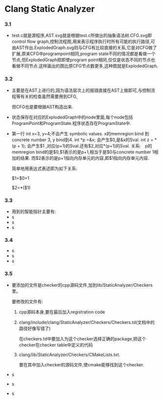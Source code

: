 # Clang Static Analyzer



### 3.1

* test.c就是源程序,AST.svg就是根据test.c所做出的抽象语法树.CFG.svg即control flow graph,控制流程图,用来表示程序执行时所有可能的执行路径,可由AST作出.ExplodedGraph.svg则与CFG有比较直接的关系,它是对CFG做了扩展,原来CFG中programpoint相同,program state不同的情况都是看做一个节点,但ExplodedGraph把即使program point相同,仅仅是状态不同的节点也看做不同节点.这样画出的图比原CFG节点数更多,这种图就是ExplodedGraph.



### 3.2

* 主要是在AST上进行的,因为语法层次上的报错直接在AST上做即可,与控制流程等有关的检查虽然需要用到CFG,

  但CFG也是要根据AST构造出来.

* 状态保存在对应的ExplodedGraph中的node里面,每个node包括ProgramPoint和ProgramState.程序状态存在ProgramState中.

* 第一行 int x=3, y=4;不会产生 symbolic values. x的memregion bind 到concrete number 3, y bind到4.
  int *p =&x; 会产生\$0,是&x的Sval.
  int z = *(p + 1); 会产生\$1 ,对应(p+1)的Sval.还有\$2,对应\*(p+1)的Sval.
  关系:　p的memregion bind的是\$0,\$1表示的是p+1,相当于是$0与concrete number 1相加的结果.
  而\$2表示的是p+1指向内存单元的内容,即\$1指向内存单元内容.

  简单地用表达式表述即为如下关系:

  \$1=\$0+1

  \$2=*(\$1)



### 3.3

* 用到的智能指针主要有:
* s
* s
* s







### 3.4

* s
* s
* s



### 3.5

* 要添加的文件是checker的cpp源码文件,加到lib/StaticAnalyzer/Checkers里。

  要修改的文件有:

  1. cpp源码本身,要在最后加入registration code

  2. clang/include/clang/StaticAnalyzer/Checkers/Checkers.td(文档中的路径好像写错了)

     在checkers.td中要加入为这个checker选择正确的package,把这个checker在checker table中定义的代码

  3. clang/lib/StaticAnalyzer/Checkers/CMakeLists.txt.

     要在其中加入checker的源码文件,使cmake能够找到这个checker.

* s

* s

* s











